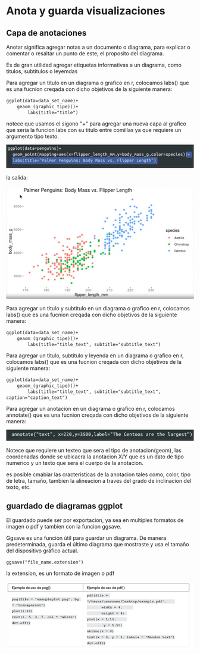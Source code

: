 # Anota y guarda visualizaciones

## Capa de anotaciones

Anotar significa agregar notas a un documento o diagrama, para explicar o comentar o resaltar un punto de este, el proposito
del diagrama.

Es de gran utilidad agregar etiquetas informativas a un diagrama, como titulos, subtitulos o leyemdas

Para agregar un titulo en un diagrama o grafico en r, colocamos labs() que es una fucnion creqada con dicho objetivos de
la siguiente manera:

    ggplot(data=data_set_name)+
        geaom_(graphic_tipe)()+
            labs(title="title")

notece que usamos el sigono "+" para agregar una nueva capa al grafico que seria la funcion labs con su titulo entre comillas
ya que requiere un argumento tipo texto.

![Alt text](image-25.png)

la salida:

![Alt text](image-26.png)

Para agregar un titulo y subtitulo en un diagrama o grafico en r, colocamos labs() que es una fucnion creqada con dicho
objetivos de la siguiente manera:

    ggplot(data=data_set_name)+
        geaom_(graphic_tipe)()+
            labs(title="title_text", subtitle="subtitle_text")

Para agregar un titulo, subtitulo y leyenda en un diagrama o grafico en r, colocamos labs() que es una fucnion creqada con
dicho objetivos de la siguiente manera:

    ggplot(data=data_set_name)+
        geaom_(graphic_tipe)()+
            labs(title="title_text", subtitle="subtitle_text", caption="caption_text")

Para agregar un anotacion en un diagrama o grafico en r, colocamos annotate() que es una fucnion creqada con
dicho objetivos de la siguiente manera:

![Alt text](image-27.png)

Notece que requiere un texteo que sera el tipo de anotacion(geom), las coordenadas donde se ubicacra la anotacion X/Y que
es un dato de tipo numerico y un texto que sera el cuerpo de la anotacion.

es posible cmabiar las cracteristicas de la anotacion tales como, color, tipo de letra, tamaño, tambien la alineacion a traves
del grado de inclinacion del texto, etc.

## guardado de diagramas ggplot

El guardado puede ser por exportacion, ya sea en multiples formatos de imagen o pdf y tambien con la funcion ggsave.

Ggsave es una función útil para guardar un diagrama. De manera predeterminada, guarda el último diagrama que mostraste y
usa el tamaño del dispositivo gráfico actual.

    ggsave("file_name.extension")

la extension, es un formato de imagen o pdf

![Alt text](image-28.png)
